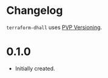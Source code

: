 # Changelog

`terraform-dhall` uses [PVP Versioning][1].


0.1.0
=====

* Initially created.

[1]: https://pvp.haskell.org
